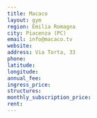 ```yaml
---
title: Macaco
layout: gym
region: Emilia Romagna
city: Piacenza (PC)
email: info@macaco.tv
website: 
address: Via Torta, 33
phone: 
latitude: 
longitude: 
annual_fee: 
ingress_price: 
structures: 
monthly_subscription_price: 
rent: 
---
```


